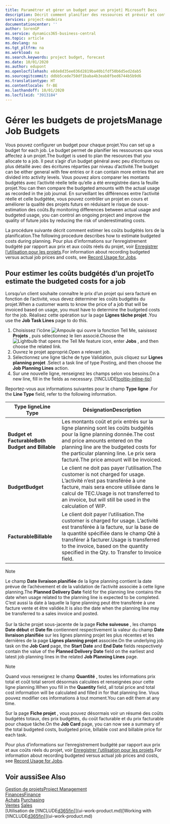 ```yaml
---
title: Paramétrer et gérer un budget pour un projet| Microsoft Docs
description: Décrit comment planifier des ressources et prévoir et contrôler les coûts d’un projet en définissant un budget pour chaque projet.
services: project-madeira
documentationcenter: ''
author: SorenGP
ms.service: dynamics365-business-central
ms.topic: article
ms.devlang: na
ms.tgt_pltfrm: na
ms.workload: na
ms.search.keywords: project budget, forecast
ms.date: 10/01/2020
ms.author: edupont
ms.openlocfilehash: e8de8d35ee036d2819ba40b1fdf50b6d5ed2dab5
ms.sourcegitcommit: ddbb5cede750df1baba4b3eab8fbed6744b5b9d6
ms.translationtype: HT
ms.contentlocale: fr-BE
ms.lasthandoff: 10/01/2020
ms.locfileid: "3913184"
---
```

# <a name="manage-job-budgets"></a><span data-ttu-id="a0040-103">Gérer les budgets de projets</span><span class="sxs-lookup"><span data-stu-id="a0040-103">Manage Job Budgets</span></span>
<span data-ttu-id="a0040-104">Vous pouvez configurer un budget pour chaque projet.</span><span class="sxs-lookup"><span data-stu-id="a0040-104">You can set up a budget for each job.</span></span> <span data-ttu-id="a0040-105">Le budget permet de planifier les ressources que vous affectez à un projet.</span><span class="sxs-lookup"><span data-stu-id="a0040-105">The budget is used to plan the resources that you allocate to a job.</span></span> <span data-ttu-id="a0040-106">Il peut s’agir d’un budget général avec peu d’écritures ou plus détaillé avec des écritures réparties par niveau d’activité.</span><span class="sxs-lookup"><span data-stu-id="a0040-106">The budget can be either general with few entries or it can contain more entries that are divided into activity levels.</span></span> <span data-ttu-id="a0040-107">Vous pouvez alors comparer les montants budgétés avec l’activité réelle telle qu’elle a été enregistrée dans la feuille projet.</span><span class="sxs-lookup"><span data-stu-id="a0040-107">You can then compare the budgeted amounts with the actual usage as recorded in the job journal.</span></span> <span data-ttu-id="a0040-108">En surveillant les différences entre l’activité réelle et celle budgétée, vous pouvez contrôler un projet en cours et améliorer la qualité des projets futurs en réduisant le risque de sous-estimation des coûts.</span><span class="sxs-lookup"><span data-stu-id="a0040-108">By monitoring differences between actual usage and budgeted usage, you can control an ongoing project and improve the quality of future jobs by reducing the risk of underestimating costs.</span></span>

<span data-ttu-id="a0040-109">La procédure suivante décrit comment estimer les coûts budgétés lors de la planification.</span><span class="sxs-lookup"><span data-stu-id="a0040-109">The following procedure describes how to estimate budgeted costs during planning.</span></span> <span data-ttu-id="a0040-110">Pour plus d’informations sur l’enregistrement budgété par rapport aux prix et aux coûts réels du projet, voir [Enregistrer l’utilisation pour les projets](projects-how-record-job-usage.md).</span><span class="sxs-lookup"><span data-stu-id="a0040-110">For information about recording budgeted versus actual job prices and costs, see [Record Usage for Jobs](projects-how-record-job-usage.md).</span></span>  

## <a name="to-estimate-the-budgeted-costs-for-a-job"></a><a name="JobBudgetCosts"></a> <span data-ttu-id="a0040-111">Pour estimer les coûts budgétés d’un projet</span><span class="sxs-lookup"><span data-stu-id="a0040-111">To estimate the budgeted costs for a job</span></span>
<span data-ttu-id="a0040-112">Lorsqu’un client souhaite connaître le prix d’un projet qui sera facturé en fonction de l’activité, vous devez déterminer les coûts budgétés du projet.</span><span class="sxs-lookup"><span data-stu-id="a0040-112">When a customer wants to know the price of a job that will be invoiced based on usage, you must have to determine the budgeted costs for the job.</span></span> <span data-ttu-id="a0040-113">Réalisez cette opération sur la page **Lignes tâche projet** .</span><span class="sxs-lookup"><span data-stu-id="a0040-113">You use the **Job Task Lines** page to do this.</span></span>

1. <span data-ttu-id="a0040-114">Choisissez l’icône ![Ampoule qui ouvre la fonction Tell Me](media/ui-search/search_small.png "Dites-moi ce que vous voulez faire"), saisissez **Projets** , puis sélectionnez le lien associé.</span><span class="sxs-lookup"><span data-stu-id="a0040-114">Choose the ![Lightbulb that opens the Tell Me feature](media/ui-search/search_small.png "Tell me what you want to do") icon, enter **Jobs** , and then choose the related link.</span></span>  
2. <span data-ttu-id="a0040-115">Ouvrez le projet approprié.</span><span class="sxs-lookup"><span data-stu-id="a0040-115">Open a relevant job.</span></span>
3. <span data-ttu-id="a0040-116">Sélectionnez une ligne tâche de type Validation, puis cliquez sur **Lignes planning projet** .</span><span class="sxs-lookup"><span data-stu-id="a0040-116">Select a task line of type Posting, and then choose the **Job Planning Lines** action.</span></span>
4. <span data-ttu-id="a0040-117">Sur une nouvelle ligne, renseignez les champs selon vos besoins.</span><span class="sxs-lookup"><span data-stu-id="a0040-117">On a new line, fill in the fields as necessary.</span></span> [!INCLUDE[tooltip-inline-tip](includes/tooltip-inline-tip_md.md)]   

<span data-ttu-id="a0040-118">Reportez-vous aux informations suivantes pour le champ **Type ligne** .</span><span class="sxs-lookup"><span data-stu-id="a0040-118">For the **Line Type** field, refer to the following information.</span></span>  

| <span data-ttu-id="a0040-119">Type ligne</span><span class="sxs-lookup"><span data-stu-id="a0040-119">Line Type</span></span> | <span data-ttu-id="a0040-120">Désignation</span><span class="sxs-lookup"><span data-stu-id="a0040-120">Description</span></span> |
| --- | --- |
| <span data-ttu-id="a0040-121">**Budget et Facturable**</span><span class="sxs-lookup"><span data-stu-id="a0040-121">**Both Budget and Billable**</span></span> |<span data-ttu-id="a0040-122">Les montants coût et prix entrés sur la ligne planning sont les coûts budgétés pour la ligne planning donnée.</span><span class="sxs-lookup"><span data-stu-id="a0040-122">The cost and price amounts entered on the planning line are the budgeted costs for the particular planning line.</span></span> <span data-ttu-id="a0040-123">Le prix sera facturé.</span><span class="sxs-lookup"><span data-stu-id="a0040-123">The price amount will be invoiced.</span></span> |
| <span data-ttu-id="a0040-124">**Budget**</span><span class="sxs-lookup"><span data-stu-id="a0040-124">**Budget**</span></span> |<span data-ttu-id="a0040-125">Le client ne doit pas payer l’utilisation.</span><span class="sxs-lookup"><span data-stu-id="a0040-125">The customer is not charged for usage.</span></span> <span data-ttu-id="a0040-126">L’activité n’est pas transférée à une facture, mais sera encore utilisée dans le calcul de TEC.</span><span class="sxs-lookup"><span data-stu-id="a0040-126">Usage is not transferred to an invoice, but will still be used in the calculation of WIP.</span></span> |
| <span data-ttu-id="a0040-127">**Facturable**</span><span class="sxs-lookup"><span data-stu-id="a0040-127">**Billable**</span></span> |<span data-ttu-id="a0040-128">Le client doit payer l’utilisation.</span><span class="sxs-lookup"><span data-stu-id="a0040-128">The customer is charged for usage.</span></span> <span data-ttu-id="a0040-129">L’activité est transférée à la facture, sur la base de la quantité spécifiée dans le champ Qté à transférer à facturer.</span><span class="sxs-lookup"><span data-stu-id="a0040-129">Usage is transferred to the invoice, based on the quantity specified in the Qty. to Transfer to Invoice field.</span></span> |

> [!NOTE]  
> <span data-ttu-id="a0040-130">Le champ **Date livraison planifiée** de la ligne planning contient la date prévue de l’achèvement et de la validation de l’activité associée à cette ligne planning.</span><span class="sxs-lookup"><span data-stu-id="a0040-130">The **Planned Delivery Date** field for the planning line contains the date when usage related to the planning line is expected to be completed.</span></span> <span data-ttu-id="a0040-131">C’est aussi la date à laquelle la ligne planning peut être transférée à une facture vente et être validée.</span><span class="sxs-lookup"><span data-stu-id="a0040-131">It is also the date when the planning line may be transferred to a sales invoice and posted.</span></span> <br /><br /> <span data-ttu-id="a0040-132">Sur la tâche projet sous-jacente de la page **Fiche suiveuse** , les champs **Date début** et **Date fin** contiennent respectivement la valeur du champ **Date livraison planifiée** sur les lignes planning projet les plus récentes et les dernières de la page **Lignes planning projet** associée.</span><span class="sxs-lookup"><span data-stu-id="a0040-132">On the underlying job task on the **Job Card** page, the **Start Date** and **End Date** fields respectively contain the value of the **Planned Delivery Date** field on the earliest and latest job planning lines in the related **Job Planning Lines** page.</span></span>

> [!NOTE]  
>   <span data-ttu-id="a0040-133">Quand vous renseignez le champ **Quantité** , toutes les informations prix total et coût total seront désormais calculées et renseignées pour cette ligne planning.</span><span class="sxs-lookup"><span data-stu-id="a0040-133">When you fill in the **Quantity** field, all total price and total cost information will be calculated and filled in for that planning line.</span></span> <span data-ttu-id="a0040-134">Vous pouvez modifier ces informations à tout moment.</span><span class="sxs-lookup"><span data-stu-id="a0040-134">You can edit them at any time.</span></span>

<span data-ttu-id="a0040-135">Sur la page **Fiche projet** , vous pouvez désormais voir un résumé des coûts budgétés totaux, des prix budgétés, du coût facturable et du prix facturable pour chaque tâche.</span><span class="sxs-lookup"><span data-stu-id="a0040-135">On the **Job Card** page, you can now see a summary of the total budgeted costs, budgeted price, billable cost and billable price for each task.</span></span>

<span data-ttu-id="a0040-136">Pour plus d’informations sur l’enregistrement budgété par rapport aux prix et aux coûts réels du projet, voir [Enregistrer l’utilisation pour les projets](projects-how-record-job-usage.md).</span><span class="sxs-lookup"><span data-stu-id="a0040-136">For information about recording budgeted versus actual job prices and costs, see [Record Usage for Jobs](projects-how-record-job-usage.md).</span></span>

## <a name="see-also"></a><span data-ttu-id="a0040-137">Voir aussi</span><span class="sxs-lookup"><span data-stu-id="a0040-137">See Also</span></span>
[<span data-ttu-id="a0040-138">Gestion de projets</span><span class="sxs-lookup"><span data-stu-id="a0040-138">Project Management</span></span>](projects-manage-projects.md)  
[<span data-ttu-id="a0040-139">Finances</span><span class="sxs-lookup"><span data-stu-id="a0040-139">Finance</span></span>](finance.md)  
<span data-ttu-id="a0040-140">[Achats](purchasing-manage-purchasing.md)       </span><span class="sxs-lookup"><span data-stu-id="a0040-140">[Purchasing](purchasing-manage-purchasing.md)       </span></span>  
<span data-ttu-id="a0040-141">[Ventes](sales-manage-sales.md)    </span><span class="sxs-lookup"><span data-stu-id="a0040-141">[Sales](sales-manage-sales.md)    </span></span>  
<span data-ttu-id="a0040-142">[Utilisation de [!INCLUDE[d365fin](includes/d365fin_md.md)]](ui-work-product.md)</span><span class="sxs-lookup"><span data-stu-id="a0040-142">[Working with [!INCLUDE[d365fin](includes/d365fin_md.md)]](ui-work-product.md)</span></span>  
